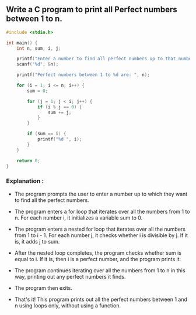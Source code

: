 ## Write a C program to print all Perfect numbers between 1 to n.
```c
#include <stdio.h>

int main() {
    int n, sum, i, j;

    printf("Enter a number to find all perfect numbers up to that number: ");
    scanf("%d", &n);

    printf("Perfect numbers between 1 to %d are: ", n);

    for (i = 1; i <= n; i++) {
        sum = 0;

        for (j = 1; j < i; j++) {
            if (i % j == 0) {
                sum += j;
            }
        }

        if (sum == i) {
            printf("%d ", i);
        }
    }

    return 0;
}

```
### Explanation :
- The program prompts the user to enter a number up to which they want to find all the perfect numbers.

- The program enters a for loop that iterates over all the numbers from 1 to n. For each number i, it initializes a variable sum to 0.

- The program enters a nested for loop that iterates over all the numbers from 1 to i - 1. For each number j, it checks whether i is divisible by j. If it is, it adds j to sum.

- After the nested loop completes, the program checks whether sum is equal to i. If it is, then i is a perfect number, and the program prints it.

- The program continues iterating over all the numbers from 1 to n in this way, printing out any perfect numbers it finds.

- The program then exits.

- That's it! This program prints out all the perfect numbers between 1 and n using loops only, without using a function.



